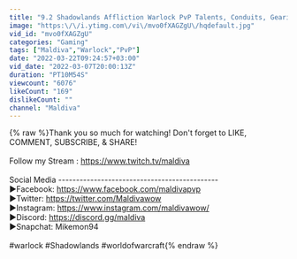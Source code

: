 ```yaml
---
title: "9.2 Shadowlands Affliction Warlock PvP Talents, Conduits, Gearing!"
image: "https:\/\/i.ytimg.com\/vi\/mvo0fXAGZgU\/hqdefault.jpg"
vid_id: "mvo0fXAGZgU"
categories: "Gaming"
tags: ["Maldiva","Warlock","PvP"]
date: "2022-03-22T09:24:57+03:00"
vid_date: "2022-03-07T20:00:13Z"
duration: "PT10M54S"
viewcount: "6076"
likeCount: "169"
dislikeCount: ""
channel: "Maldiva"
---
```

{% raw %}Thank you so much for watching! Don't forget to LIKE, COMMENT, SUBSCRIBE, &amp; SHARE! <br /><br />Follow my Stream : <a rel="nofollow" target="blank" href="https://www.twitch.tv/maldiva">https://www.twitch.tv/maldiva</a><br /><br />Social Media --------------------------------------------- <br />►Facebook: <a rel="nofollow" target="blank" href="https://www.facebook.com/maldivapvp">https://www.facebook.com/maldivapvp</a> <br />►Twitter: <a rel="nofollow" target="blank" href="https://twitter.com/Maldivawow">https://twitter.com/Maldivawow</a> <br />►Instagram: <a rel="nofollow" target="blank" href="https://www.instagram.com/maldivawow/">https://www.instagram.com/maldivawow/</a> <br />►Discord: <a rel="nofollow" target="blank" href="https://discord.gg/maldiva">https://discord.gg/maldiva</a> <br />►Snapchat: Mikemon94<br /><br />#warlock #Shadowlands #worldofwarcraft{% endraw %}
